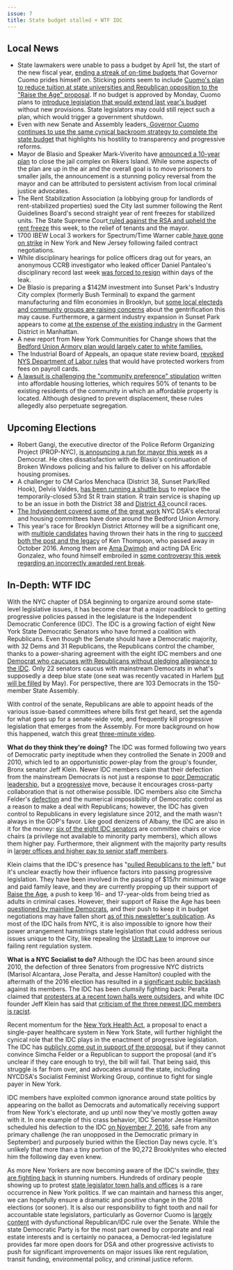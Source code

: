 ```yaml
---
issue: 7
title: State budget stalled + WTF IDC
---
```


## Local News
-   State lawmakers were unable to pass a budget by April 1st, the start of the new fiscal year, [ending a streak of on-time budgets ](https://www.nytimes.com/2017/04/02/nyregion/new-york-state-budget-andrew-cuomo-albany.html?_r=0)that Governor Cuomo prides himself on. Sticking points seem to include [Cuomo's plan to reduce tuition at state universities and Republican opposition to the "Raise the Age" proposal](http://www.politico.com/states/new-york/albany/story/2017/03/seven-things-to-watch-during-albanys-budget-crunch-week-110710). If no budget is approved by Monday, Cuomo plans to [introduce legislation that would extend last year's budget](https://www.usnews.com/news/best-states/new-york/articles/2017-04-02/hopes-in-new-york-for-sunday-budget-deal) without new provisions. State legislators may could still reject such a plan, which would trigger a government shutdown.
-   Even with new Senate and Assembly leaders,[  Governor Cuomo continues to use the same cynical backroom strategy to complete the state budget](http://www.villagevoice.com/news/four-men-enter-one-budget-leaves-how-cuomos-black-box-negotiating-leaves-nyers-in-the-dark-9821927) that highlights his hostility to transparency and progressive reforms.
-   Mayor de Blasio and Speaker Mark-Viverito have [announced a 10-year plan](https://www.nytimes.com/2017/03/31/nyregion/mayor-de-blasio-is-said-to-back-plan-to-close-jails-on-rikers-island.html) to close the jail complex on Rikers Island. While some aspects of the plan are up in the air and the overall goal is to move prisoners to smaller jails, the announcement is a stunning policy reversal from the mayor and can be attributed to persistent activism from local criminal justice advocates.
-   The Rent Stabilization Association (a lobbying group for landlords of rent-stabilized properties) sued the City last summer following the Rent Guidelines Board's second straight year of rent freezes for stabilized units. The State Supreme Court[  ruled against the RSA and upheld the rent freeze](http://www.politico.com/states/new-york/city-hall/story/2017/03/judge-side-with-tenants-overrules-landlords-pushing-to-reverse-rent-freeze-110782) this week, to the relief of tenants and the mayor.
-   1700 IBEW Local 3 workers for Spectrum/Time Warner cable[  have gone on strike](http://www.nydailynews.com/new-york/union-strike-hits-spectrum-time-warner-cable-benefits-gear-article-1.3011477) in New York and New Jersey following failed contract negotiations.
-   While disciplinary hearings for police officers drag out for years, an anonymous CCRB investigator who leaked officer Daniel Pantaleo's disciplinary record last week [was forced to resign](https://www.usnews.com/news/best-states/new-york/articles/2017-03-23/investigator-who-leaked-chokehold-officers-records-resigns) within days of the leak.
-   De Blasio is preparing a $142M investment into Sunset Park's Industry City complex (formerly Bush Terminal) to expand the garment manufacturing and film economies in Brooklyn, but [some local electeds and community groups are raising concerns](http://www.brooklyneagle.com/articles/2017/2/16/pols-express-worry-over-de-blasio-sunset-park-plan) about the gentrification this may cause. Furthermore, a garment industry expansion in Sunset Park appears to come [at the expense of the existing industry](http://www.amny.com/opinion/columnists/liza-featherstone/city-stitching-a-bad-plan-for-garment-district-1.13345278) in the Garment District in Manhattan.
-   A new report from New York Communities for Change shows that the [Bedford Union Armory plan would largely cater to white families.](http://ny.curbed.com/2017/3/25/14947698/bedford-union-armory-redevelopment-controversy-report)
-   The Industrial Board of Appeals, an opaque state review board, [revoked NYS Department of Labor rules](http://citylimits.org/2017/03/27/cityviews-state-boards-decision-leaves-low-wage-workers-in-peril/) that would have protected workers from fees on payroll cards.
-   [A lawsuit is challenging the "community preference" stipulation](http://www.gothamgazette.com/city/6838-community-preference-lawsuit-at-center-of-affordable-housing-segregation-debates) written into affordable housing lotteries, which requires 50% of tenants to be existing residents of the community in which an affordable property is located. Although designed to prevent displacement, these rules allegedly also perpetuate segregation.

## Upcoming Elections
-   Robert Gangi, the executive director of the Police Reform Organizing Project (PROP-NYC), [is announcing a run for mayor this week](http://www.politico.com/states/new-york/city-hall/story/2017/03/broken-windows-critic-to-run-for-mayor-in-democratic-primary-110697) as a Democrat. He cites dissatisfaction with de Blasio's continuation of Broken Windows policing and his failure to deliver on his affordable housing promises.
-   A challenger to CM Carlos Menchaca (District 38, Sunset Park/Red Hook), Delvis Valdes, [has been running a shuttle bus](http://www.kingscountypolitics.com/get-bus-delvis-veldes/) to replace the temporarily-closed 53rd St R train station. R train service is shaping up to be an issue in both the District 38 and [District 43 ](http://www.brooklyneagle.com/articles/2017/3/31/brannan-blasts-r-train-delays-59-st-station)council races.
-   [The Indypendent covered some of the great work](https://indypendent.org/2017/03/29/reds-are-back-town) NYC DSA's electoral and housing committees have done around the Bedford Union Armory.
-   This year's race for Brooklyn District Attorney will be a significant one, with [multiple candidates](http://www.nydailynews.com/opinion/field-guide-brooklyn-da-race-article-1.2908318) having thrown their hats in the ring to [succeed both the post and the legacy](http://www.politico.com/states/new-york/city-hall/story/2017/01/early-brooklyn-da-frontrunners-posture-to-capture-ken-thompsons-legacy-108799) of Ken Thompson, who passed away in October 2016. Among them are [Ama Dwimoh](http://www.kingscountypolitics.com/brooklyn-da-candidate-ama-dwimoh/) and acting DA Eric Gonzalez, who found himself embroiled in [some controversy this week regarding an incorrectly awarded rent break](https://therealdeal.com/2017/03/31/city-says-it-accidentally-awarded-rent-break-to-brooklyns-acting-da/).

## In-Depth: WTF IDC

With the NYC chapter of DSA beginning to organize around some state-level legislative issues, it has become clear that a major roadblock to getting progressive policies passed in the legislature is the Independent Democratic Conference (IDC). The IDC is a growing faction of eight New York State Democratic Senators who have formed a coalition with Republicans. Even though the Senate should have a Democratic majority, with 32 Dems and 31 Republicans, the Republicans control the chamber, thanks to a power-sharing agreement with the eight IDC members and one [Democrat who caucuses with Republicans without pledging allegiance to the IDC](https://www.nytimes.com/2016/11/21/nyregion/simcha-felder-rogue-democratic-senator-will-remain-loyal-to-gop.html). Only 22 senators caucus with mainstream Democrats in what's supposedly a deep blue state (one seat was recently vacated in Harlem [but will be filled](http://www.nydailynews.com/news/politics/gov-cuomo-call-senate-assembly-special-elections-article-1.2985030) by May). For perspective, there are 103 Democrats in the 150-member State Assembly.

With control of the senate, Republicans are able to appoint heads of the various issue-based committees where bills first get heard, set the agenda for what goes up for a senate-wide vote, and frequently kill progressive legislation that emerges from the Assembly. For more background on how this happened, watch this great [three-minute video](https://www.youtube.com/watch?v=DZDhef9b_Ys).

**What do they think they're doing?** The IDC was formed following two years of Democratic party ineptitude when they controlled the Senate in 2009 and 2010, which led to an opportunistic power-play from the group's founder, Bronx senator Jeff Klein. Newer IDC members claim that their defection from the mainstream Democrats is not just a response to [poor Democratic leadership](http://www.nydailynews.com/new-york/sen-jose-peralta-blasts-failed-state-democratic-leadership-article-1.2959787), but a [progressive](http://www.politico.com/states/new-york/albany/story/2017/01/sources-jose-peralta-defects-to-idc-109028) move, because it encourages cross-party collaboration that is not otherwise possible. IDC members also cite Simcha Felder's [defection](https://www.nytimes.com/2016/11/21/nyregion/simcha-felder-rogue-democratic-senator-will-remain-loyal-to-gop.html) and the numerical impossibility of Democratic control as a reason to make a deal with Republicans; however, the IDC has given control to Republicans in every legislature since 2012, and the math wasn't always in the GOP's favor. Like good denizens of Albany, the IDC are also in it for the money: [six of the eight IDC senators](http://gothamist.com/2017/02/03/forget_it_dave_its_albany.php) are committee chairs or vice chairs (a privilege not available to minority party members), which allows them higher pay. Furthermore, their alignment with the majority party results in [larger offices and higher pay to senior staff members](https://www.nytimes.com/2016/11/08/nyregion/breakaway-group-in-new-york-senate-becomes-an-island-of-power.html?_r=0).

Klein claims that the IDC's presence has "[pulled Republicans to the left](https://www.nytimes.com/2017/03/26/nyregion/insults-fly-between-democrats-in-new-york-senate-underscoring-rift.html?_r=0)," but it's unclear exactly how their influence factors into passing progressive legislation. They have been involved in the passing of $15/hr minimum wage and paid family leave, and they are currently propping up their support of [Raise the Age](http://raisetheageny.com/), a push to keep 16- and 17-year-olds from being tried as adults in criminal cases. However, their support of Raise the Age has been [questioned by mainline Democrats](http://www.politico.com/states/new-york/albany/story/2017/02/assembly-democrats-question-idc-on-raising-the-age-109688), and their push to keep it in budget negotiations may have fallen short [as of this newsletter's publication](http://www.nystateofpolitics.com/2017/03/raise-the-age-blow-up/). As most of the IDC hails from NYC, it is also impossible to ignore how their power arrangement hamstrings state legislation that could address serious issues unique to the City, like repealing the [Urstadt Law](http://www.tenant.net/tengroup/Metcounc/Apr99/urstadt.html) to improve our failing rent regulation system.

**What is a NYC Socialist to do?** Although the IDC has been around since 2010, the defection of three Senators from progressive NYC districts (Marisol Alcantara, Jose Peralta, and Jesse Hamilton) coupled with the aftermath of the 2016 election has resulted in a [significant public backlash](https://www.nytimes.com/2017/02/06/nyregion/new-york-independent-democrats.html) against its members. The IDC has been clumsily fighting back: Peralta claimed that [protesters at a recent town halls were outsiders](http://amp.gothamist.com/amp/articles/create?article_id=589a1215ada6e21d1127c2b2), and white IDC founder Jeff Klein has said that [criticism of the three newest IDC members is racist](http://www.nystateofpolitics.com/2017/02/klein-calls-criticism-of-idc-members-racist/).

Recent momentum for the [New York Health Act](http://www.nyhcampaign.org/), a proposal to enact a single-payer healthcare system in New York State, will further highlight the cynical role that the IDC plays in the enactment of progressive legislation. The IDC has [publicly come out in support of the proposal](http://www.huffingtonpost.com/entry/new-york-idc-single-payer-health-care_us_58dd34c6e4b0e6ac709300e1), but if they cannot convince Simcha Felder or a Republican to support the proposal (and it's unclear if they care enough to try), the bill will fail. That being said, this struggle is far from over, and advocates around the state, including NYCDSA's Socialist Feminist Working Group, continue to fight for single payer in New York.

IDC members have exploited common ignorance around state politics by appearing on the ballot as Democrats and automatically receiving support from New York's electorate, and up until now they've mostly gotten away with it. In one example of this crass behavior, IDC Senator Jesse Hamilton scheduled his defection to the IDC [on November 7, 2016](http://www.politico.com/states/new-york/albany/story/2016/11/jesse-hamilton-promises-to-join-senates-idc-107172), safe from any primary challenge (he ran unopposed in the Democratic primary in September) and purposely buried within the Election Day news cycle. It's unlikely that more than a tiny portion of the 90,272 Brooklynites who elected him the following day even knew.

As more New Yorkers are now becoming aware of the IDC's swindle, [they are fighting back](http://www.noidcny.org/) in stunning numbers. Hundreds of ordinary people showing up to protest [state legislator town halls and offices](http://gothamist.com/2017/03/26/alcantara_protest.php) is a rare occurrence in New York politics. If we can maintain and harness this anger, we can hopefully ensure a dramatic and positive change in the 2018 elections (or sooner). It is also our responsibility to fight tooth and nail for accountable state legislators, particularly as Governor Cuomo is [largely content](http://www.politico.com/states/new-york/albany/story/2016/12/cuomo-stands-idle-as-senate-goes-republican-107778) with dysfunctional Republican/IDC rule over the Senate. While the state Democratic Party is for the most part owned by corporate and real estate interests and is certainly no panacea, a Democrat-led legislature provides far more open doors for DSA and other progressive activists to push for significant improvements on major issues like rent regulation, transit funding, environmental policy, and criminal justice reform.
